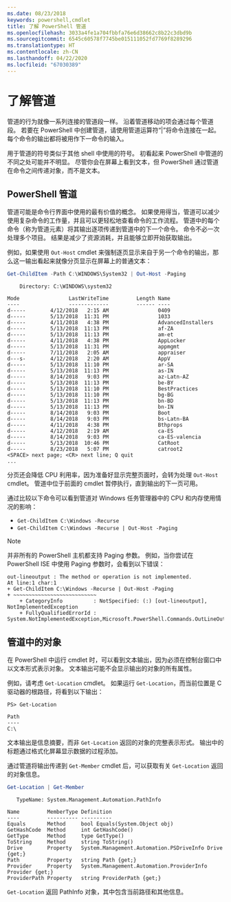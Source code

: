 ```yaml
---
ms.date: 08/23/2018
keywords: powershell,cmdlet
title: 了解 PowerShell 管道
ms.openlocfilehash: 3033a4fe1a704fbbfa76e6d38662c8b22c3dbd9b
ms.sourcegitcommit: 6545c60578f7745be015111052fd7769f8289296
ms.translationtype: HT
ms.contentlocale: zh-CN
ms.lasthandoff: 04/22/2020
ms.locfileid: "67030389"
---
```

# <a name="understanding-pipelines"></a>了解管道

管道的行为就像一系列连接的管道段一样。 沿着管道移动的项会通过每个管道段。 若要在 PowerShell 中创建管道，请使用管道运算符“|”将命令连接在一起。 每个命令的输出都将被用作下一命令的输入。

用于管道的符号类似于其他 shell 中使用的符号。 初看起来 PowerShell 中管道的不同之处可能并不明显。 尽管你会在屏幕上看到文本，但 PowerShell 通过管道在命令之间传递对象，而不是文本。

## <a name="the-powershell-pipeline"></a>PowerShell 管道

管道可能是命令行界面中使用的最有价值的概念。 如果使用得当，管道可以减少使用复杂命令的工作量，并且可以更轻松地查看命令的工作流程。 管道中的每个命令（称为管道元素）将其输出逐项传递到管道中的下一个命令。 命令不必一次处理多个项目。 结果是减少了资源消耗，并且能够立即开始获取输出。

例如，如果使用 `Out-Host` cmdlet 来强制逐页显示来自于另一个命令的输出，那么这一输出看起来就像分页显示在屏幕上的普通文本：

```powershell
Get-ChildItem -Path C:\WINDOWS\System32 | Out-Host -Paging
```

```Output
    Directory: C:\WINDOWS\system32

Mode                LastWriteTime         Length Name
----                -------------         ------ ----
d-----        4/12/2018   2:15 AM                0409
d-----        5/13/2018  11:31 PM                1033
d-----        4/11/2018   4:38 PM                AdvancedInstallers
d-----        5/13/2018  11:13 PM                af-ZA
d-----        5/13/2018  11:13 PM                am-et
d-----        4/11/2018   4:38 PM                AppLocker
d-----        5/13/2018  11:31 PM                appmgmt
d-----        7/11/2018   2:05 AM                appraiser
d---s-        4/12/2018   2:20 AM                AppV
d-----        5/13/2018  11:10 PM                ar-SA
d-----        5/13/2018  11:13 PM                as-IN
d-----        8/14/2018   9:03 PM                az-Latn-AZ
d-----        5/13/2018  11:13 PM                be-BY
d-----        5/13/2018  11:10 PM                BestPractices
d-----        5/13/2018  11:10 PM                bg-BG
d-----        5/13/2018  11:13 PM                bn-BD
d-----        5/13/2018  11:13 PM                bn-IN
d-----        8/14/2018   9:03 PM                Boot
d-----        8/14/2018   9:03 PM                bs-Latn-BA
d-----        4/11/2018   4:38 PM                Bthprops
d-----        4/12/2018   2:19 AM                ca-ES
d-----        8/14/2018   9:03 PM                ca-ES-valencia
d-----        5/13/2018  10:46 PM                CatRoot
d-----        8/23/2018   5:07 PM                catroot2
<SPACE> next page; <CR> next line; Q quit
...
```

分页还会降低 CPU 利用率，因为准备好显示完整页面时，会转为处理 `Out-Host` cmdlet。 管道中位于前面的 cmdlet 暂停执行，直到输出的下一页可用。

通过比较以下命令可以看到管道对 Windows 任务管理器中的 CPU 和内存使用情况的影响：

- `Get-ChildItem C:\Windows -Recurse`
- `Get-ChildItem C:\Windows -Recurse | Out-Host -Paging`

> [!NOTE]
> 并非所有的 PowerShell 主机都支持 Paging  参数。 例如，当你尝试在 PowerShell ISE 中使用 Paging  参数时，会看到以下错误：
>
> ```Output
> out-lineoutput : The method or operation is not implemented.
> At line:1 char:1
> + Get-ChildItem C:\Windows -Recurse | Out-Host -Paging
> + ~~~~~~~~~~~~~~~~~~~~~~~~~~~
>     + CategoryInfo          : NotSpecified: (:) [out-lineoutput], NotImplementedException
>     + FullyQualifiedErrorId : System.NotImplementedException,Microsoft.PowerShell.Commands.OutLineOutputCommand
> ```

## <a name="objects-in-the-pipeline"></a>管道中的对象

在 PowerShell 中运行 cmdlet 时，可以看到文本输出，因为必须在控制台窗口中以文本形式表示对象。 文本输出可能不会显示输出的对象的所有属性。

例如，请考虑 `Get-Location` cmdlet。 如果运行 `Get-Location`，而当前位置是 C 驱动器的根路径，将看到以下输出：

```
PS> Get-Location

Path
----
C:\
```

文本输出是信息摘要，而非 `Get-Location` 返回的对象的完整表示形式。 输出中的标题通过格式化屏幕显示数据的过程添加。

通过管道将输出传递到 `Get-Member` cmdlet 后，可以获取有关 `Get-Location` 返回的对象信息。

```powershell
Get-Location | Get-Member
```

```Output
   TypeName: System.Management.Automation.PathInfo

Name         MemberType Definition
----         ---------- ----------
Equals       Method     bool Equals(System.Object obj)
GetHashCode  Method     int GetHashCode()
GetType      Method     type GetType()
ToString     Method     string ToString()
Drive        Property   System.Management.Automation.PSDriveInfo Drive {get;}
Path         Property   string Path {get;}
Provider     Property   System.Management.Automation.ProviderInfo Provider {get;}
ProviderPath Property   string ProviderPath {get;}
```

`Get-Location` 返回 PathInfo  对象，其中包含当前路径和其他信息。
